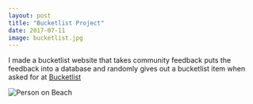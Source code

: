 ```yaml
---
layout: post
title: "Bucketlist Project"
date: 2017-07-11
image: bucketlist.jpg
---
```

<link href="/css/posts.css" type="text/css" rel="stylesheet">
<div class="entry">
<p>I made a bucketlist website that takes community feedback puts the feedback into a database and randomly gives out a bucketlist item when asked for at <a href="https://www.webbucketlist.com" target="_blank">Bucketlist</a></p>
 <a href="https://github.com/carlossantillana/bucketlist" target="_blank"><i class="fa fa-github" aria-hidden="true"></i></a>
<div class="media">
<img src="https://farm5.staticflickr.com/4345/36835289380_9ac970d14c_z.jpg" class="img-responsive" alt="Person on Beach">
</div>

</div>
